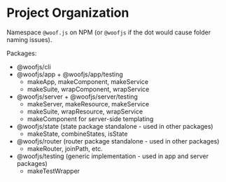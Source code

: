 # Project Organization

Namespace `@woof.js` on NPM (or `@woofjs` if the dot would cause folder naming issues).

Packages:

- @woofjs/cli
- @woofjs/app + @woofjs/app/testing
  - makeApp, makeComponent, makeService
  - makeSuite, wrapComponent, wrapService
- @woofjs/server + @woofjs/server/testing
  - makeServer, makeResource, makeService
  - makeSuite, wrapResource, wrapService
  - makeComponent for server-side templating
- @woofjs/state (state package standalone - used in other packages)
  - makeState, combineStates, isState
- @woofjs/router (router package standalone - used in other packages)
  - makeRouter, joinPath, etc.
- @woofjs/testing (generic implementation - used in app and server packages)
  - makeTestWrapper
